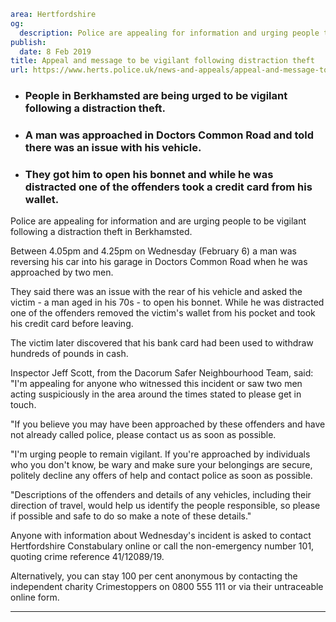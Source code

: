```yaml
area: Hertfordshire
og:
  description: Police are appealing for information and urging people to be vigilant following a distraction theft in Berkhamsted.
publish:
  date: 8 Feb 2019
title: Appeal and message to be vigilant following distraction theft
url: https://www.herts.police.uk/news-and-appeals/appeal-and-message-to-be-vigilant-following-distraction-theft-2518d
```

* ### People in Berkhamsted are being urged to be vigilant following a distraction theft.

 * ### A man was approached in Doctors Common Road and told there was an issue with his vehicle.

 * ### They got him to open his bonnet and while he was distracted one of the offenders took a credit card from his wallet.

Police are appealing for information and are urging people to be vigilant following a distraction theft in Berkhamsted.

Between 4.05pm and 4.25pm on Wednesday (February 6) a man was reversing his car into his garage in Doctors Common Road when he was approached by two men.

They said there was an issue with the rear of his vehicle and asked the victim - a man aged in his 70s - to open his bonnet. While he was distracted one of the offenders removed the victim's wallet from his pocket and took his credit card before leaving.

The victim later discovered that his bank card had been used to withdraw hundreds of pounds in cash.

Inspector Jeff Scott, from the Dacorum Safer Neighbourhood Team, said: "I'm appealing for anyone who witnessed this incident or saw two men acting suspiciously in the area around the times stated to please get in touch.

"If you believe you may have been approached by these offenders and have not already called police, please contact us as soon as possible.

"I'm urging people to remain vigilant. If you're approached by individuals who you don't know, be wary and make sure your belongings are secure, politely decline any offers of help and contact police as soon as possible.

"Descriptions of the offenders and details of any vehicles, including their direction of travel, would help us identify the people responsible, so please if possible and safe to do so make a note of these details."

Anyone with information about Wednesday's incident is asked to contact Hertfordshire Constabulary online or call the non-emergency number 101, quoting crime reference 41/12089/19.

Alternatively, you can stay 100 per cent anonymous by contacting the independent charity Crimestoppers on 0800 555 111 or via their untraceable online form.

** **
